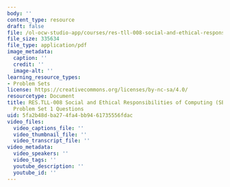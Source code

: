 ```yaml
---
body: ''
content_type: resource
draft: false
file: /ol-ocw-studio-app/courses/res-tll-008-social-and-ethical-responsibilities-of-computing-serc/mit_restll008_17-806_pset1.pdf
file_size: 335634
file_type: application/pdf
image_metadata:
  caption: ''
  credit: ''
  image-alt: ''
learning_resource_types:
- Problem Sets
license: https://creativecommons.org/licenses/by-nc-sa/4.0/
resourcetype: Document
title: RES.TLL-008 Social and Ethical Responsibilities of Computing (SERC), 17.806
  Problem Set 1 Questions
uid: 5fa2b48d-ba27-4fa4-bb94-61735556fdac
video_files:
  video_captions_file: ''
  video_thumbnail_file: ''
  video_transcript_file: ''
video_metadata:
  video_speakers: ''
  video_tags: ''
  youtube_description: ''
  youtube_id: ''
---
```

